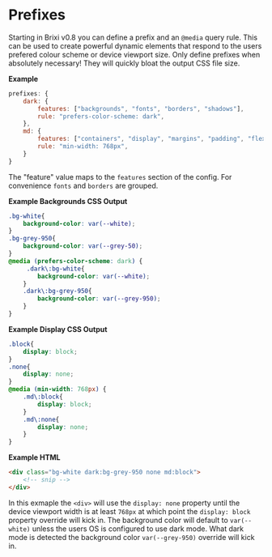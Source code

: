 # Prefixes

Starting in Brixi v0.8 you can define a prefix and an `@media` query rule. This can be used to create powerful dynamic elements that respond to the users prefered colour scheme or device viewport size. Only define prefixes when absolutely necessary! They will quickly bloat the output CSS file size.

**Example**

```javascript
prefixes: {
    dark: {
        features: ["backgrounds", "fonts", "borders", "shadows"],
        rule: "prefers-color-scheme: dark",
    },
    md: {
        features: ["containers", "display", "margins", "padding", "flexbox"],
        rule: "min-width: 768px",
    }
}
```

The "feature" value maps to the `features` section of the config. For convenience `fonts` and `borders` are grouped.

**Example Backgrounds CSS Output**

```css
.bg-white{
    background-color: var(--white);
}
.bg-grey-950{
    background-color: var(--grey-50);
}
@media (prefers-color-scheme: dark) {
     .dark\:bg-white{
        background-color: var(--white);
    }
    .dark\:bg-grey-950{
        background-color: var(--grey-950);
    }   
}
```

**Example Display CSS Output**

```css
.block{
    display: block;
}
.none{
    display: none;
}
@media (min-width: 768px) {
    .md\:block{
        display: block;
    }
    .md\:none{
        display: none;
    }
}
```

**Example HTML**

```html
<div class="bg-white dark:bg-grey-950 none md:block">
    <!-- snip -->
</div>
```

In this exmaple the `<div>` will use the `display: none` property until the device viewport width is at least `768px` at which point the `display: block` property override will kick in. The background color will default to `var(--white)` unless the users OS is configured to use dark mode. What dark mode is detected the background color `var(--grey-950)` override will kick in.
